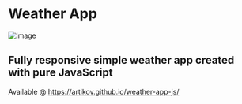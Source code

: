 # Weather App

![image](https://user-images.githubusercontent.com/33368204/200125873-bafdbd5a-7592-4bda-84d8-7e994939fbbb.png)

## Fully responsive simple weather app created with pure JavaScript

Available @ https://artikov.github.io/weather-app-js/
